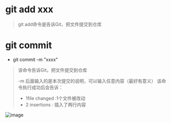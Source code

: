 # git add xxx
> git add命令是告诉Git，把文件提交到仓库

# git commit
- git commit -m "xxxx"
> 该命令告诉Git，把文件提交到仓库
> 
> -m 后面输入的是本次提交的说明，可以输入任意内容（最好有意义）
> 该命令执行成功后会告诉：
>  - 1file changed :1个文件被改动
>  - 2 insertions : 插入了两行内容

![image](https://user-images.githubusercontent.com/64481843/216902131-75549fd1-4f23-4977-a1dd-0e8cfb136bca.png)
